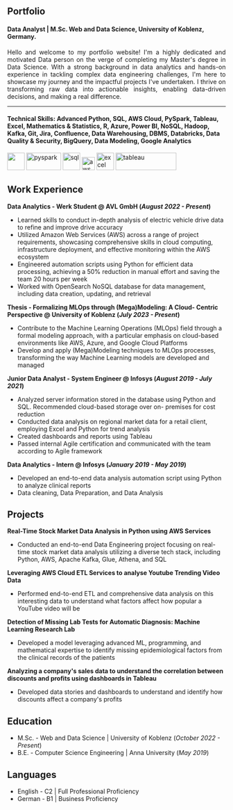 ## Portfolio

#### Data Analyst | M.Sc. Web and Data Science, University of Koblenz, Germany.

<p align='justify'>Hello and welcome to my portfolio website! I'm a highly dedicated and motivated Data person on the verge of completing my Master's degree in Data Science. With a strong background in data analytics and hands-on experience in tackling complex data engineering challenges, I'm here to showcase my journey and the impactful projects I've undertaken. I thrive on transforming raw data into actionable insights, enabling data-driven decisions, and making a real difference.</p>

---

#### Technical Skills: Advanced Python, SQL, AWS Cloud, PySpark, Tableau, Excel, Mathematics & Statistics, R, Azure, Power BI, NoSQL, Hadoop, Kafka, Git, Jira, Confluence, Data Warehousing, DBMS, Databricks, Data Quality & Security, BigQuery, Data Modeling, Google Analytics
<p align='left'>
  <img src="https://upload.wikimedia.org/wikipedia/commons/c/c3/Python-logo-notext.svg" width="40" height="40">
  <img src='https://miro.medium.com/max/3128/1*sQGVLk43kXJTEw1mtJRoDw.png' alt="pyspark" width="80" height="40">
  <img src='https://upload.wikimedia.org/wikipedia/commons/8/87/Sql_data_base_with_logo.png' height='40' width='auto' alt="sql">
   <img src="https://upload.wikimedia.org/wikipedia/commons/9/93/Amazon_Web_Services_Logo.svg" alt="aws" width="auto" height="30"/>
   <img src="https://logodownload.org/wp-content/uploads/2020/04/excel-logo-0.png" alt="excel" width="40" height="40"/>
   <img src="https://d1.awsstatic.com/china/hp/partners/tableau-LOGO-new02.5c999da7245fd3cb2ad15cde4bf90d0432b626ef.png" alt="tableau" width="140" height="40"/>
</p>


## Work Experience
**Data Analytics - Werk Student @ AVL GmbH (_August 2022 - Present_)**
- Learned skills to conduct in-depth analysis of electric vehicle drive data to refine and improve drive accuracy
- Utilized Amazon Web Services (AWS) across a range of project requirements, showcasing comprehensive skills in cloud computing, infrastructure deployment, and effective monitoring within the AWS ecosystem
- Engineered automation scripts using Python for efficient data processing, achieving a 50% reduction in manual effort and saving the team 20 hours per week
- Worked with OpenSearch NoSQL database for data management, including data creation, updating, and retrieval

**Thesis - Formalizing MLOps through (Mega)Modeling: A Cloud- Centric Perspective @ University of Koblenz (_July 2023 - Present_)**
- Contribute to the Machine Learning Operations (MLOps) field through a formal modeling approach, with a particular emphasis on cloud-based environments like AWS, Azure, and Google Cloud Platforms
- Develop and apply (Mega)Modeling techniques to MLOps processes, transforming the way Machine Learning models are developed and managed

**Junior Data Analyst - System Engineer @ Infosys (_August 2019 - July 2021_)**
- Analyzed server information stored in the database using Python and SQL. Recommended cloud-based storage over on- premises for cost reduction
- Conducted data analysis on regional market data for a retail client, employing Excel and Python for trend analysis
- Created dashboards and reports using Tableau
- Passed internal Agile certification and communicated with the team according to Agile framework

**Data Analytics - Intern @ Infosys (_January 2019 - May 2019_)**
- Developed an end-to-end data analysis automation script using Python to analyze clinical reports
- Data cleaning, Data Preparation, and Data Analysis


## Projects
**Real-Time Stock Market Data Analysis in Python using AWS Services**
- Conducted an end-to-end Data Engineering project focusing on real-time stock market data analysis utilizing a diverse tech stack, including Python, AWS, Apache Kafka, Glue, Athena, and SQL

**Leveraging AWS Cloud ETL Services to analyse Youtube Trending Video Data**
- Performed end-to-end ETL and comprehensive data analysis on this interesting data to understand what factors affect how popular a YouTube video will be

**Detection of Missing Lab Tests for Automatic Diagnosis: Machine Learning Research Lab**
- Developed a model leveraging advanced ML, programming, and mathematical expertise to identify missing epidemiological factors from the clinical records of the patients

**Analyzing a company's sales data to understand the correlation between discounts and profits using dashboards in Tableau**
- Developed data stories and dashboards to understand and identify how discounts affect a company's profits
   

## Education
- M.Sc. - Web and Data Science | University of Koblenz (_October 2022 - Present_)								       		
- B.E. - Computer Science Engineering | Anna University (_May 2019_)


## Languages
- English - C2 | Full Professional Proficiency
- German - B1 | Business Proficiency
